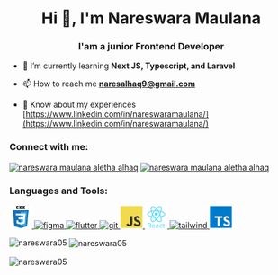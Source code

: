 <h1 align="center">Hi 👋, I'm Nareswara Maulana</h1>
<h3 align="center">I'am a junior Frontend Developer</h3>

- 🌱 I’m currently learning **Next JS, Typescript, and Laravel**

- 📫 How to reach me **naresalhaq9@gmail.com**

- 📄 Know about my experiences [https://www.linkedin.com/in/nareswaramaulana/](https://www.linkedin.com/in/nareswaramaulana/)

<h3 align="left">Connect with me:</h3>
<p align="left">
<a href="https://linkedin.com/in/nareswara maulana aletha alhaq" target="blank"><img align="center" src="https://raw.githubusercontent.com/rahuldkjain/github-profile-readme-generator/master/src/images/icons/Social/linked-in-alt.svg" alt="nareswara maulana aletha alhaq" height="30" width="40" /></a>
<a href="https://dribbble.com/Revvvz" target="blank"><img align="center" src="https://raw.githubusercontent.com/rahuldkjain/github-profile-readme-generator/master/src/images/icons/Social/dribbble.svg" alt="nareswara maulana aletha alhaq" height="30" width="40" /></a>
</p>

<h3 align="left">Languages and Tools:</h3>
<p align="left"> <a href="https://www.w3schools.com/css/" target="_blank" rel="noreferrer"> <img src="https://raw.githubusercontent.com/devicons/devicon/master/icons/css3/css3-original-wordmark.svg" alt="css3" width="40" height="40"/> </a> <a href="https://www.figma.com/" target="_blank" rel="noreferrer"> <img src="https://www.vectorlogo.zone/logos/figma/figma-icon.svg" alt="figma" width="40" height="40"/> </a> <a href="https://flutter.dev" target="_blank" rel="noreferrer"> <img src="https://www.vectorlogo.zone/logos/flutterio/flutterio-icon.svg" alt="flutter" width="40" height="40"/> </a> <a href="https://git-scm.com/" target="_blank" rel="noreferrer"> <img src="https://www.vectorlogo.zone/logos/git-scm/git-scm-icon.svg" alt="git" width="40" height="40"/> </a> <a href="https://developer.mozilla.org/en-US/docs/Web/JavaScript" target="_blank" rel="noreferrer"> <img src="https://raw.githubusercontent.com/devicons/devicon/master/icons/javascript/javascript-original.svg" alt="javascript" width="40" height="40"/> </a> <a href="https://reactjs.org/" target="_blank" rel="noreferrer"> <img src="https://raw.githubusercontent.com/devicons/devicon/master/icons/react/react-original-wordmark.svg" alt="react" width="40" height="40"/> </a> <a href="https://tailwindcss.com/" target="_blank" rel="noreferrer"> <img src="https://www.vectorlogo.zone/logos/tailwindcss/tailwindcss-icon.svg" alt="tailwind" width="40" height="40"/> </a> <a href="https://www.typescriptlang.org/" target="_blank" rel="noreferrer"> <img src="https://raw.githubusercontent.com/devicons/devicon/master/icons/typescript/typescript-original.svg" alt="typescript" width="40" height="40"/> </a> </p>

<p><img align="left" src="https://github-readme-stats.vercel.app/api/top-langs?username=nareswara05&show_icons=true&locale=en&layout=compact" alt="nareswara05" /></p>

<p>&nbsp;<img align="center" src="https://github-readme-stats.vercel.app/api?username=nareswara05&show_icons=true&locale=en" alt="nareswara05" /></p>

<p><img align="center" src="https://github-readme-streak-stats.herokuapp.com/?user=nareswara05&" alt="nareswara05" /></p>
